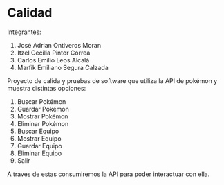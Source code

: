 # Calidad
Integrantes:
  1. José Adrian Ontiveros Moran
  2. Itzel Cecilia Pintor Correa
  3. Carlos Emilio Leos Alcalá
  4. Marfik Emiliano Segura Calzada

Proyecto de calida y pruebas de software que utiliza la API de pokémon y muestra distintas opciones:
  1. Buscar Pokémon
  2. Guardar Pokémon
  3. Mostrar Pokémon
  4. Eliminar Pokémon
  5. Buscar Equipo
  6. Mostrar Equipo
  7. Guardar Equipo
  8. Eliminar Equipo
  0. Salir

A traves de estas consumiremos la API para poder interactuar con ella.
